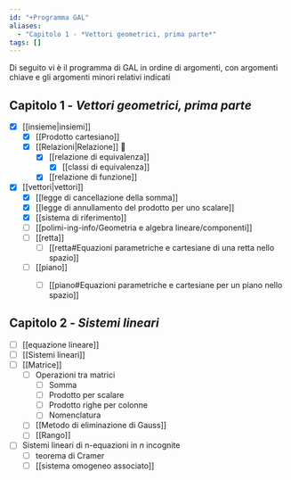 ```yaml
---
id: "+Programma GAL"
aliases:
  - "Capitolo 1 - *Vettori geometrici, prima parte*"
tags: []
---
```

Di seguito vi è il programma di GAL in ordine di argomenti, con argomenti chiave e gli argomenti minori relativi indicati

## Capitolo 1 - *Vettori geometrici, prima parte*
- [x] [[insieme|insiemi]]
	- [x] [[Prodotto cartesiano]]
	- [x] [[Relazioni|Relazione]]  
		- [x] [[relazione di equivalenza]]
			- [x] [[classi di equivalenza]]
		- [x] [[relazione di funzione]]
- [x] [[vettori|vettori]]
	- [x] [[legge di cancellazione della somma]]
	- [x] [[legge di annullamento del prodotto per uno scalare]] 
	- [x] [[sistema di riferimento]] 
	- [ ] [[polimi-ing-info/Geometria e algebra lineare/componenti]]
	- [ ] [[retta]] 
		- [ ] [[retta#Equazioni parametriche e cartesiane di una retta nello spazio]]
	- [ ] [[piano]]
		- [ ] [[piano#Equazioni parametriche e cartesiane per un piano nello spazio]]


## Capitolo 2 - *Sistemi lineari*
- [ ] [[equazione lineare]]
- [ ] [[Sistemi lineari]] 
- [ ] [[Matrice]]  
	- [ ] Operazioni tra matrici
		- [ ] Somma
		- [ ] Prodotto per scalare
		- [ ] Prodotto righe per colonne
		- [ ] Nomenclatura
	- [ ] [[Metodo di eliminazione di Gauss]]
	- [ ] [[Rango]]
- [ ] Sistemi lineari di n-equazioni in $n$ incognite
	- [ ] teorema di Cramer
	- [ ] [[sistema omogeneo associato]] 
